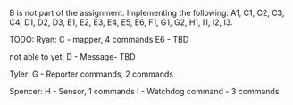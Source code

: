 
B is not part of the assignment.
Implementing the following:
A1, C1, C2, C3, C4, D1, D2, D3, E1, E2, E3, E4, E5, E6, F1, G1, G2, H1, I1, I2, I3.

TODO:
Ryan:
C - mapper, 4 commands 
E6 - TBD

not able to yet:
D - Message- TBD


Tyler:
G - Reporter commands, 2 commands


Spencer:
H - Sensor, 1 commands
I - Watchdog command - 3 commands

